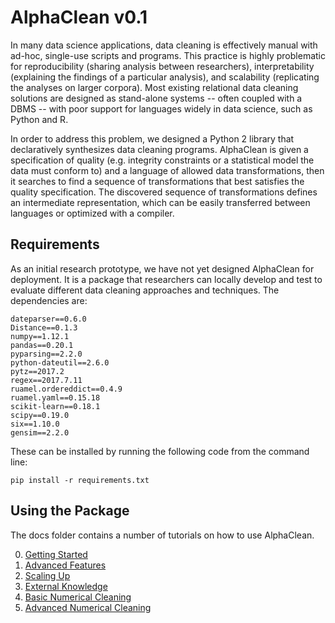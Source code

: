 # AlphaClean v0.1
In many data science applications, data cleaning is effectively manual with ad-hoc, single-use scripts and programs.
This practice is highly problematic for reproducibility (sharing analysis between researchers), interpretability (explaining the findings of a particular analysis), and scalability (replicating the analyses on larger corpora).
Most existing relational data cleaning solutions are designed as stand-alone systems -- often coupled with a DBMS -- with poor support for languages widely in data science, such as Python and R.

In order to address this problem, we designed a Python 2 library that declaratively synthesizes data cleaning programs. 
AlphaClean is given a specification of quality (e.g. integrity constraints or a statistical model the data must conform to) and a language of allowed data transformations, then it searches to find a sequence of transformations that best satisfies the quality specification.
The discovered sequence of transformations defines an intermediate representation, which can be easily transferred between languages or optimized with a compiler.

## Requirements
As an initial research prototype, we have not yet designed AlphaClean for deployment. It is a package that researchers can locally develop and test to evaluate different data cleaning approaches and techniques. The dependencies are:
```
dateparser==0.6.0
Distance==0.1.3
numpy==1.12.1
pandas==0.20.1
pyparsing==2.2.0
python-dateutil==2.6.0
pytz==2017.2
regex==2017.7.11
ruamel.ordereddict==0.4.9
ruamel.yaml==0.15.18
scikit-learn==0.18.1
scipy==0.19.0
six==1.10.0
gensim==2.2.0
```
These can be installed by running the following code from the command line:
```
pip install -r requirements.txt
```

## Using the Package
The docs folder contains a number of tutorials on how to use AlphaClean.

0. [Getting Started](https://github.com/sjyk/alphaclean/blob/master/docs/00-GettingStarted.md)
1. [Advanced Features](https://github.com/sjyk/alphaclean/blob/master/docs/01-MakingItHarder.md)
2. [Scaling Up](https://github.com/sjyk/alphaclean/blob/master/docs/02-Scaling.md)
3. [External Knowledge](https://github.com/sjyk/alphaclean/blob/master/docs/03-ExternalInfo.md)
4. [Basic Numerical Cleaning](https://github.com/sjyk/alphaclean/blob/master/docs/04-Numerical.md)
5. [Advanced Numerical Cleaning]()